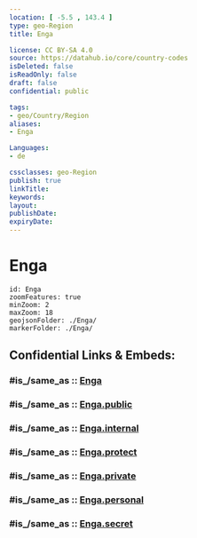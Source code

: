 ```yaml
---
location: [ -5.5 , 143.4 ] 
type: geo-Region
title: Enga

license: CC BY-SA 4.0
source: https://datahub.io/core/country-codes
isDeleted: false
isReadOnly: false
draft: false
confidential: public

tags:
- geo/Country/Region
aliases:
- Enga

Languages:
- de

cssclasses: geo-Region
publish: true
linkTitle: 
keywords: 
layout: 
publishDate: 
expiryDate: 
---
```


# Enga

```leaflet
id: Enga
zoomFeatures: true 
minZoom: 2 
maxZoom: 18
geojsonFolder: ./Enga/
markerFolder: ./Enga/
```


## Confidential Links & Embeds: 

### #is_/same_as :: [Enga](/_Standards/Earth/Continent/Asia/Asia~South~East/Malay_Archipelago/Papua-New_Guinea/Provinces~Papua/Enga.md) 

### #is_/same_as :: [Enga.public](/_public/Earth/Continent/Asia/Asia~South~East/Malay_Archipelago/Papua-New_Guinea/Provinces~Papua/Enga.public.md) 

### #is_/same_as :: [Enga.internal](/_internal/Earth/Continent/Asia/Asia~South~East/Malay_Archipelago/Papua-New_Guinea/Provinces~Papua/Enga.internal.md) 

### #is_/same_as :: [Enga.protect](/_protect/Earth/Continent/Asia/Asia~South~East/Malay_Archipelago/Papua-New_Guinea/Provinces~Papua/Enga.protect.md) 

### #is_/same_as :: [Enga.private](/_private/Earth/Continent/Asia/Asia~South~East/Malay_Archipelago/Papua-New_Guinea/Provinces~Papua/Enga.private.md) 

### #is_/same_as :: [Enga.personal](/_personal/Earth/Continent/Asia/Asia~South~East/Malay_Archipelago/Papua-New_Guinea/Provinces~Papua/Enga.personal.md) 

### #is_/same_as :: [Enga.secret](/_secret/Earth/Continent/Asia/Asia~South~East/Malay_Archipelago/Papua-New_Guinea/Provinces~Papua/Enga.secret.md)

